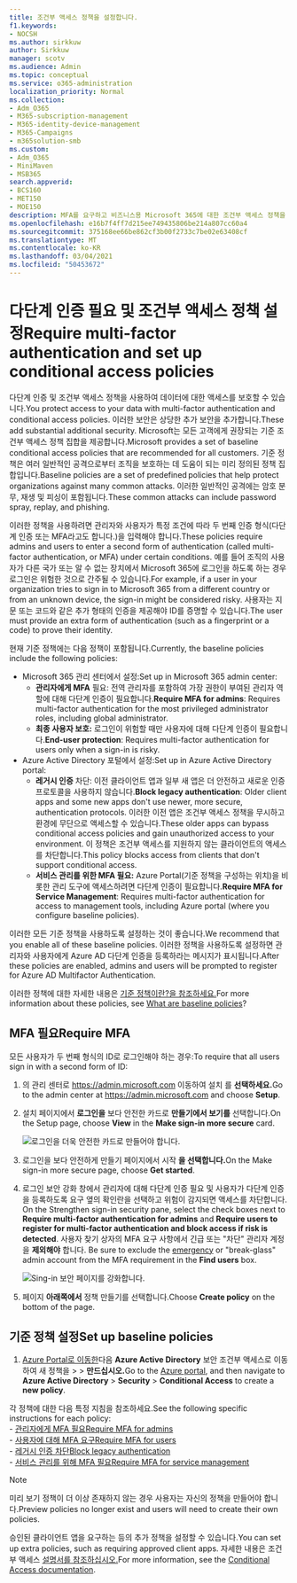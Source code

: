 ```yaml
---
title: 조건부 액세스 정책을 설정합니다.
f1.keywords:
- NOCSH
ms.author: sirkkuw
author: Sirkkuw
manager: scotv
ms.audience: Admin
ms.topic: conceptual
ms.service: o365-administration
localization_priority: Normal
ms.collection:
- Adm_O365
- M365-subscription-management
- M365-identity-device-management
- M365-Campaigns
- m365solution-smb
ms.custom:
- Adm_O365
- MiniMaven
- MSB365
search.appverid:
- BCS160
- MET150
- MOE150
description: MFA를 요구하고 비즈니스용 Microsoft 365에 대한 조건부 액세스 정책을 설정하는 방법을 알아보습니다.
ms.openlocfilehash: e16b7f4ff7d215ee749435806be214a807cc60a4
ms.sourcegitcommit: 375168ee66be862cf3b00f2733c7be02e63408cf
ms.translationtype: MT
ms.contentlocale: ko-KR
ms.lasthandoff: 03/04/2021
ms.locfileid: "50453672"
---
```

# <a name="require-multi-factor-authentication-and-set-up-conditional-access-policies"></a><span data-ttu-id="ff635-103">다단계 인증 필요 및 조건부 액세스 정책 설정</span><span class="sxs-lookup"><span data-stu-id="ff635-103">Require multi-factor authentication and set up conditional access policies</span></span>

<span data-ttu-id="ff635-104">다단계 인증 및 조건부 액세스 정책을 사용하여 데이터에 대한 액세스를 보호할 수 있습니다.</span><span class="sxs-lookup"><span data-stu-id="ff635-104">You protect access to your data with multi-factor authentication and conditional access policies.</span></span> <span data-ttu-id="ff635-105">이러한 보안은 상당한 추가 보안을 추가합니다.</span><span class="sxs-lookup"><span data-stu-id="ff635-105">These add substantial additional security.</span></span> <span data-ttu-id="ff635-106">Microsoft는 모든 고객에게 권장되는 기준 조건부 액세스 정책 집합을 제공합니다.</span><span class="sxs-lookup"><span data-stu-id="ff635-106">Microsoft provides a set of baseline conditional access policies that are recommended for all customers.</span></span> <span data-ttu-id="ff635-107">기준 정책은 여러 일반적인 공격으로부터 조직을 보호하는 데 도움이 되는 미리 정의된 정책 집합입니다.</span><span class="sxs-lookup"><span data-stu-id="ff635-107">Baseline policies are a set of predefined policies that help protect organizations against many common attacks.</span></span> <span data-ttu-id="ff635-108">이러한 일반적인 공격에는 암호 분무, 재생 및 피싱이 포함됩니다.</span><span class="sxs-lookup"><span data-stu-id="ff635-108">These common attacks can include password spray, replay, and phishing.</span></span>

<span data-ttu-id="ff635-109">이러한 정책을 사용하려면 관리자와 사용자가 특정 조건에 따라 두 번째 인증 형식(다단계 인증 또는 MFA라고도 합니다.)을 입력해야 합니다.</span><span class="sxs-lookup"><span data-stu-id="ff635-109">These policies require admins and users to enter a second form of authentication (called multi-factor authentication, or MFA) under certain conditions.</span></span> <span data-ttu-id="ff635-110">예를 들어 조직의 사용자가 다른 국가 또는 알 수 없는 장치에서 Microsoft 365에 로그인을 하도록 하는 경우 로그인은 위험한 것으로 간주될 수 있습니다.</span><span class="sxs-lookup"><span data-stu-id="ff635-110">For example, if a user in your organization tries to sign in to Microsoft 365 from a different country or from an unknown device, the sign-in might be considered risky.</span></span> <span data-ttu-id="ff635-111">사용자는 지문 또는 코드와 같은 추가 형태의 인증을 제공해야 ID를 증명할 수 있습니다.</span><span class="sxs-lookup"><span data-stu-id="ff635-111">The user must provide an extra form of authentication (such as a fingerprint or a code) to prove their identity.</span></span>

<span data-ttu-id="ff635-112">현재 기준 정책에는 다음 정책이 포함됩니다.</span><span class="sxs-lookup"><span data-stu-id="ff635-112">Currently, the baseline policies include the following policies:</span></span>

- <span data-ttu-id="ff635-113">Microsoft 365 관리 센터에서 설정:</span><span class="sxs-lookup"><span data-stu-id="ff635-113">Set up in Microsoft 365 admin center:</span></span>
  - <span data-ttu-id="ff635-114">**관리자에게 MFA** 필요: 전역 관리자를 포함하여 가장 권한이 부여된 관리자 역할에 대해 다단계 인증이 필요합니다.</span><span class="sxs-lookup"><span data-stu-id="ff635-114">**Require MFA for admins**: Requires multi-factor authentication for the most privileged administrator roles, including global administrator.</span></span>
  - <span data-ttu-id="ff635-115">**최종 사용자 보호:** 로그인이 위험할 때만 사용자에 대해 다단계 인증이 필요합니다.</span><span class="sxs-lookup"><span data-stu-id="ff635-115">**End-user protection**: Requires multi-factor authentication for users only when a sign-in is risky.</span></span> 
- <span data-ttu-id="ff635-116">Azure Active Directory 포털에서 설정:</span><span class="sxs-lookup"><span data-stu-id="ff635-116">Set up in Azure Active Directory portal:</span></span>
  - <span data-ttu-id="ff635-117">**레거시 인증** 차단: 이전 클라이언트 앱과 일부 새 앱은 더 안전하고 새로운 인증 프로토콜을 사용하지 않습니다.</span><span class="sxs-lookup"><span data-stu-id="ff635-117">**Block legacy authentication**: Older client apps and some new apps don't use newer, more secure, authentication protocols.</span></span> <span data-ttu-id="ff635-118">이러한 이전 앱은 조건부 액세스 정책을 무시하고 환경에 무단으로 액세스할 수 있습니다.</span><span class="sxs-lookup"><span data-stu-id="ff635-118">These older apps can bypass conditional access policies and gain unauthorized access to your environment.</span></span> <span data-ttu-id="ff635-119">이 정책은 조건부 액세스를 지원하지 않는 클라이언트의 액세스를 차단합니다.</span><span class="sxs-lookup"><span data-stu-id="ff635-119">This policy blocks access from clients that don't support conditional access.</span></span> 
  - <span data-ttu-id="ff635-120">**서비스 관리를 위한 MFA 필요:** Azure Portal(기준 정책을 구성하는 위치)을 비롯한 관리 도구에 액세스하려면 다단계 인증이 필요합니다.</span><span class="sxs-lookup"><span data-stu-id="ff635-120">**Require MFA for Service Management**: Requires multi-factor authentication for access to management tools, including Azure portal (where you configure baseline policies).</span></span>

<span data-ttu-id="ff635-121">이러한 모든 기준 정책을 사용하도록 설정하는 것이 좋습니다.</span><span class="sxs-lookup"><span data-stu-id="ff635-121">We recommend that you enable all of these baseline policies.</span></span> <span data-ttu-id="ff635-122">이러한 정책을 사용하도록 설정하면 관리자와 사용자에게 Azure AD 다단계 인증을 등록하라는 메시지가 표시됩니다.</span><span class="sxs-lookup"><span data-stu-id="ff635-122">After these policies are enabled, admins and users will be prompted to register for Azure AD Multifactor Authentication.</span></span>

<span data-ttu-id="ff635-123">이러한 정책에 대한 자세한 내용은 [기준 정책이란?을 참조하세요.](https://docs.microsoft.com/azure/active-directory/conditional-access/concept-baseline-protection)</span><span class="sxs-lookup"><span data-stu-id="ff635-123">For more information about these policies, see [What are baseline policies](https://docs.microsoft.com/azure/active-directory/conditional-access/concept-baseline-protection)?</span></span>

## <a name="require-mfa"></a><span data-ttu-id="ff635-124">MFA 필요</span><span class="sxs-lookup"><span data-stu-id="ff635-124">Require MFA</span></span>

<span data-ttu-id="ff635-125">모든 사용자가 두 번째 형식의 ID로 로그인해야 하는 경우:</span><span class="sxs-lookup"><span data-stu-id="ff635-125">To require that all users sign in with a second form of ID:</span></span>

1. <span data-ttu-id="ff635-126">의 관리 센터로 <a href="https://go.microsoft.com/fwlink/p/?linkid=837890" target="_blank">https://admin.microsoft.com</a> 이동하여 설치 를 **선택하세요.**</span><span class="sxs-lookup"><span data-stu-id="ff635-126">Go to the admin center at <a href="https://go.microsoft.com/fwlink/p/?linkid=837890" target="_blank">https://admin.microsoft.com</a> and choose **Setup**.</span></span>

2. <span data-ttu-id="ff635-127">설치 페이지에서 **로그인을** 보다 안전한 카드로 **만들기에서 보기를** 선택합니다.</span><span class="sxs-lookup"><span data-stu-id="ff635-127">On the Setup page, choose **View** in the **Make sign-in more secure** card.</span></span>

    ![로그인을 더욱 안전한 카드로 만들어야 합니다.](../media/setupmfa.png)
3. <span data-ttu-id="ff635-129">로그인을 보다 안전하게 만들기 페이지에서 시작 **을 선택합니다.**</span><span class="sxs-lookup"><span data-stu-id="ff635-129">On the Make sign-in more secure page, choose **Get started**.</span></span>

4. <span data-ttu-id="ff635-130">로그인 보안 강화 창에서 관리자에 대해 다단계  인증 필요 및 사용자가 다단계 인증을 등록하도록 요구 옆의 확인란을 선택하고 위험이 감지되면 액세스를 차단합니다. </span><span class="sxs-lookup"><span data-stu-id="ff635-130">On the Strengthen sign-in security pane, select the check boxes next to **Require multi-factor authentication for admins** and **Require users to register for multi-factor authentication and block access if risk is detected**.</span></span>
    <span data-ttu-id="ff635-131">사용자 찾기 상자의 MFA 요구 사항에서 긴급 또는 "차단" 관리자 계정을 **제외해야** 합니다. [](m365-campaigns-protect-admin-accounts.md#create-an-emergency-admin-account)</span><span class="sxs-lookup"><span data-stu-id="ff635-131">Be sure to exclude the [emergency](m365-campaigns-protect-admin-accounts.md#create-an-emergency-admin-account) or "break-glass" admin account from the MFA requirement in the **Find users** box.</span></span>

    ![Sing-in 보안 페이지를 강화합니다.](../media/requiremfa.png)

5. <span data-ttu-id="ff635-133">페이지 **아래쪽에서** 정책 만들기를 선택합니다.</span><span class="sxs-lookup"><span data-stu-id="ff635-133">Choose **Create policy** on the bottom of the page.</span></span>

## <a name="set-up-baseline-policies"></a><span data-ttu-id="ff635-134">기준 정책 설정</span><span class="sxs-lookup"><span data-stu-id="ff635-134">Set up baseline policies</span></span>

1. <span data-ttu-id="ff635-135">[Azure Portal로 이동한](https://portal.azure.com)다음 **Azure Active Directory** 보안 조건부 액세스로 이동하여 새 정책을 \>  \>  **만드십시오.**</span><span class="sxs-lookup"><span data-stu-id="ff635-135">Go to the [Azure portal](https://portal.azure.com), and then navigate to **Azure Active Directory** \> **Security** \> **Conditional Access** to create a **new policy**.</span></span>

<span data-ttu-id="ff635-136">각 정책에 대한 다음 특정 지침을 참조하세요.</span><span class="sxs-lookup"><span data-stu-id="ff635-136">See the following specific instructions for each policy:</span></span> <br>
    - [<span data-ttu-id="ff635-137">관리자에게 MFA 필요</span><span class="sxs-lookup"><span data-stu-id="ff635-137">Require MFA for admins</span></span>](https://docs.microsoft.com/azure/active-directory/conditional-access/howto-baseline-protect-administrators) <br>
    - [<span data-ttu-id="ff635-138">사용자에 대해 MFA 요구</span><span class="sxs-lookup"><span data-stu-id="ff635-138">Require MFA for users</span></span>](https://docs.microsoft.com/azure/active-directory/conditional-access/howto-baseline-protect-end-users) <br>
    - [<span data-ttu-id="ff635-139">레거시 인증 차단</span><span class="sxs-lookup"><span data-stu-id="ff635-139">Block legacy authentication</span></span>](https://docs.microsoft.com/azure/active-directory/conditional-access/howto-baseline-protect-legacy-auth) <br>
    - [<span data-ttu-id="ff635-140">서비스 관리를 위해 MFA 필요</span><span class="sxs-lookup"><span data-stu-id="ff635-140">Require MFA for service management</span></span>](https://docs.microsoft.com/azure/active-directory/conditional-access/howto-baseline-protect-azure)

> [!NOTE]
> <span data-ttu-id="ff635-141">미리 보기 정책이 더 이상 존재하지 않는 경우 사용자는 자신의 정책을 만들어야 합니다.</span><span class="sxs-lookup"><span data-stu-id="ff635-141">Preview policies no longer exist and users will need to create their own policies.</span></span>

<span data-ttu-id="ff635-142">승인된 클라이언트 앱을 요구하는 등의 추가 정책을 설정할 수 있습니다.</span><span class="sxs-lookup"><span data-stu-id="ff635-142">You can set up extra policies, such as requiring approved client apps.</span></span> <span data-ttu-id="ff635-143">자세한 내용은 조건부 액세스 [설명서를 참조하십시오.](https://docs.microsoft.com/azure/active-directory/conditional-access/)</span><span class="sxs-lookup"><span data-stu-id="ff635-143">For more information, see the [Conditional Access documentation](https://docs.microsoft.com/azure/active-directory/conditional-access/).</span></span>
